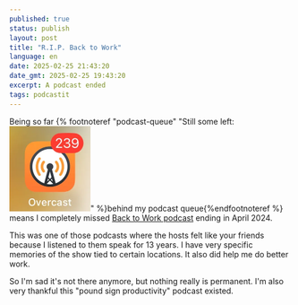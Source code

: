 ```yaml
---
published: true
status: publish
layout: post
title: "R.I.P. Back to Work"
language: en
date: 2025-02-25 21:43:20
date_gmt: 2025-02-25 19:43:20
excerpt: A podcast ended
tags: podcastit
---
```


Being so far {% footnoteref "podcast-queue" "Still some left:<br><img src='/images/2025/overcast-2025.webp' alt='Icon of Overcast, my podcast player of choice, displaying a red badge with the number 239 on it. The number is the amount of unlistened episodes in my queue.' width='145' height='152'>" %}behind my podcast queue{%endfootnoteref %} means I completely missed [Back to Work podcast](https://www.backtowork.limo) ending in April 2024.

This was one of those podcasts where the hosts felt like your friends because I listened to them speak for 13 years. I have very specific memories of the show tied to certain locations. It also did help me do better work.

So I'm sad it's not there anymore, but nothing really is permanent. I'm also very thankful this "pound sign productivity" podcast existed.